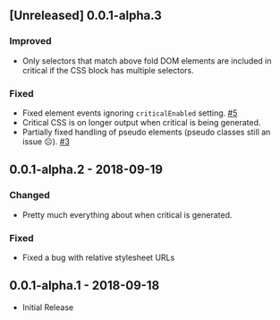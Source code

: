 ## [Unreleased] 0.0.1-alpha.3
### Improved
- Only selectors that match above fold DOM elements are included in critical if
the CSS block has multiple selectors. 

### Fixed
- Fixed element events ignoring `criticalEnabled` setting. [#5]
- Critical CSS is on longer output when critical is being generated.
- Partially fixed handling of pseudo elements (pseudo classes still an issue ☹️). [#3]

[#3]: https://github.com/ethercreative/critical/issues/3
[#5]: https://github.com/ethercreative/critical/issues/5

## 0.0.1-alpha.2 - 2018-09-19
### Changed
- Pretty much everything about when critical is generated.

### Fixed
- Fixed a bug with relative stylesheet URLs

## 0.0.1-alpha.1 - 2018-09-18
- Initial Release
